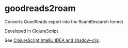 # goodreads2roam
Converts GoodReads export into the RoamResearch format

Developed in ClojureScript

See [ClojureScript IntelliJ IDEA and shadow-cljs](https://andrearichiardi.com/blog/posts/clojurescript-cursive-shadow-setup.html).

